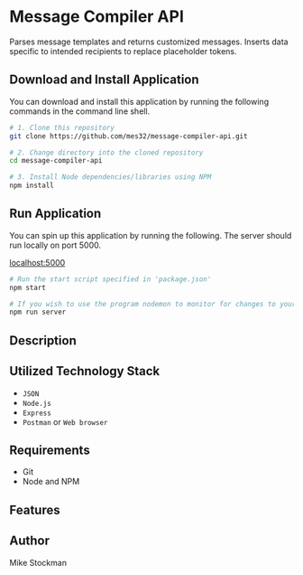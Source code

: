 # Message Compiler API
Parses message templates and returns customized messages. Inserts data specific to intended recipients to replace placeholder tokens.

## Download and Install Application
You can download and install this application by running the following commands in the command line shell.

```bash
# 1. Clone this repository
git clone https://github.com/mes32/message-compiler-api.git

# 2. Change directory into the cloned repository
cd message-compiler-api

# 3. Install Node dependencies/libraries using NPM
npm install
```

## Run Application
You can spin up this application by running the following. The server should run locally on port 5000.

[localhost:5000](http://localhost:5000)

```bash
# Run the start script specified in 'package.json'
npm start

# If you wish to use the program nodemon to monitor for changes to your files you could run this instead
npm run server
```

## Description

## Utilized Technology Stack
- `JSON`
- `Node.js`
- `Express`
- `Postman` or `Web browser`

## Requirements
- Git
- Node and NPM

## Features


## Author
Mike Stockman